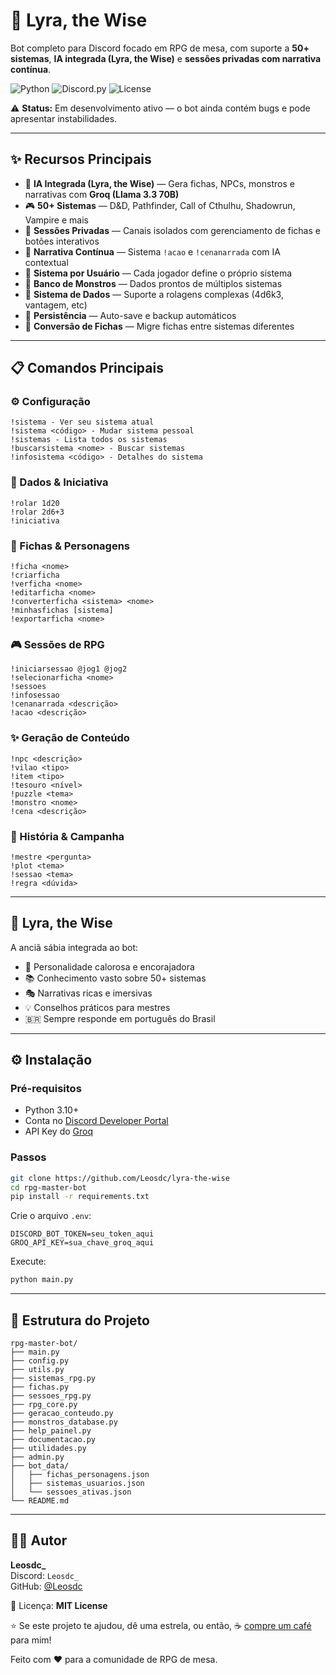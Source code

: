 # 🎲 Lyra, the Wise

Bot completo para Discord focado em RPG de mesa, com suporte a **50+ sistemas**, **IA integrada (Lyra, the Wise)** e **sessões privadas com narrativa contínua**.

![Python](https://img.shields.io/badge/Python-3.10+-blue.svg)
![Discord.py](https://img.shields.io/badge/Discord.py-2.0+-green.svg)
![License](https://img.shields.io/badge/License-MIT-yellow.svg)

⚠️ **Status:** Em desenvolvimento ativo — o bot ainda contém bugs e pode apresentar instabilidades.

---

## ✨ Recursos Principais

- 🤖 **IA Integrada (Lyra, the Wise)** — Gera fichas, NPCs, monstros e narrativas com **Groq (Llama 3.3 70B)**
- 🎮 **50+ Sistemas** — D&D, Pathfinder, Call of Cthulhu, Shadowrun, Vampire e mais
- 🔐 **Sessões Privadas** — Canais isolados com gerenciamento de fichas e botões interativos
- 📖 **Narrativa Contínua** — Sistema `!acao` e `!cenanarrada` com IA contextual
- 🎯 **Sistema por Usuário** — Cada jogador define o próprio sistema
- 👹 **Banco de Monstros** — Dados prontos de múltiplos sistemas
- 🎲 **Sistema de Dados** — Suporte a rolagens complexas (4d6k3, vantagem, etc)
- 💾 **Persistência** — Auto-save e backup automáticos
- 🔄 **Conversão de Fichas** — Migre fichas entre sistemas diferentes

---

## 📋 **Comandos Principais**

### ⚙️ Configuração
```
!sistema - Ver seu sistema atual
!sistema <código> - Mudar sistema pessoal
!sistemas - Lista todos os sistemas
!buscarsistema <nome> - Buscar sistemas
!infosistema <código> - Detalhes do sistema
```

### 🎲 Dados & Iniciativa
```
!rolar 1d20
!rolar 2d6+3
!iniciativa
```

### 👤 Fichas & Personagens
```
!ficha <nome>
!criarficha
!verficha <nome>
!editarficha <nome>
!converterficha <sistema> <nome>
!minhasfichas [sistema]
!exportarficha <nome>
```

### 🎮 Sessões de RPG
```
!iniciarsessao @jog1 @jog2
!selecionarficha <nome>
!sessoes
!infosessao
!cenanarrada <descrição>
!acao <descrição>
```

### ✨ Geração de Conteúdo
```
!npc <descrição>
!vilao <tipo>
!item <tipo>
!tesouro <nível>
!puzzle <tema>
!monstro <nome>
!cena <descrição>
```

### 📖 História & Campanha
```
!mestre <pergunta>
!plot <tema>
!sessao <tema>
!regra <dúvida>
```

---

## 🎨 **Lyra, the Wise**
A anciã sábia integrada ao bot:

- 🌟 Personalidade calorosa e encorajadora  
- 📚 Conhecimento vasto sobre 50+ sistemas  
- 🎭 Narrativas ricas e imersivas  
- 💡 Conselhos práticos para mestres  
- 🇧🇷 Sempre responde em português do Brasil  

---

## ⚙️ Instalação

### Pré-requisitos
- Python 3.10+  
- Conta no [Discord Developer Portal](https://discord.com/developers/applications)  
- API Key do [Groq](https://console.groq.com)

### Passos
```bash
git clone https://github.com/Leosdc/lyra-the-wise
cd rpg-master-bot
pip install -r requirements.txt
```

Crie o arquivo `.env`:
```
DISCORD_BOT_TOKEN=seu_token_aqui
GROQ_API_KEY=sua_chave_groq_aqui
```

Execute:
```bash
python main.py
```

---

## 🧩 Estrutura do Projeto
```
rpg-master-bot/
├── main.py
├── config.py
├── utils.py
├── sistemas_rpg.py
├── fichas.py
├── sessoes_rpg.py
├── rpg_core.py
├── geracao_conteudo.py
├── monstros_database.py
├── help_painel.py
├── documentacao.py
├── utilidades.py
├── admin.py
├── bot_data/
│   ├── fichas_personagens.json
│   ├── sistemas_usuarios.json
│   └── sessoes_ativas.json
└── README.md
```

---

## 👨‍💻 Autor
**Leosdc_**  
Discord: `Leosdc_`  
GitHub: [@Leosdc](https://github.com/Leosdc)

📜 Licença: **MIT License**  

⭐ Se este projeto te ajudou, dê uma estrela, ou então, ☕ [compre um café](https://ko-fi.com/leosdc) para mim! 

Feito com ❤️ para a comunidade de RPG de mesa.
